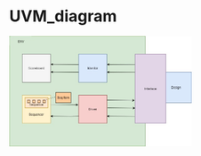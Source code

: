 # UVM_diagram

<img src="../../Images/04.Lecture_04/1.UVM_diagram/1.UVM_diagram.jpg" width="65%" height="65%">
